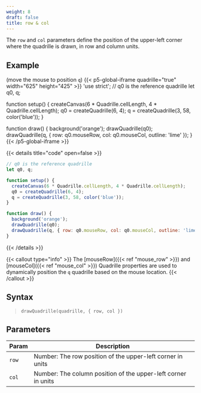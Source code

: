 ```yaml
---
weight: 8
draft: false  
title: row & col  
---
```


The `row` and `col` parameters define the position of the upper-left corner where the quadrille is drawn, in row and column units.

## Example

(move the mouse to position `q`)
{{< p5-global-iframe quadrille="true" width="625" height="425" >}}
'use strict';
// q0 is the reference quadrille
let q0, q;

function setup() {
  createCanvas(6 * Quadrille.cellLength, 4 * Quadrille.cellLength);
  q0 = createQuadrille(6, 4);
  q = createQuadrille(3, 58, color('blue'));
}

function draw() {
  background('orange');
  drawQuadrille(q0);
  drawQuadrille(q, { row: q0.mouseRow, col: q0.mouseCol, outline: 'lime' });
}
{{< /p5-global-iframe >}}

{{< details title="code" open=false >}}
```js
// q0 is the reference quadrille
let q0, q;

function setup() {
  createCanvas(6 * Quadrille.cellLength, 4 * Quadrille.cellLength);
  q0 = createQuadrille(6, 4);
  q = createQuadrille(3, 58, color('blue'));
}

function draw() {
  background('orange');
  drawQuadrille(q0);
  drawQuadrille(q, { row: q0.mouseRow, col: q0.mouseCol, outline: 'lime' });
}
```
{{< /details >}}

{{< callout type="info" >}}
The [mouseRow]({{< ref "mouse_row" >}}) and [mouseCol]({{< ref "mouse_col" >}}) Quadrille properties are used to dynamically position the `q` quadrille based on the mouse location.
{{< /callout >}}

## Syntax

> `drawQuadrille(quadrille, { row, col })`

## Parameters

| Param | Description                                                   |
|-------|---------------------------------------------------------------|
| `row` | Number: The row position of the upper-left corner in units    |
| `col` | Number: The column position of the upper-left corner in units |